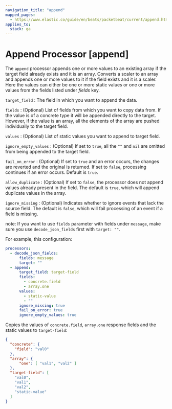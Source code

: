 ```yaml
---
navigation_title: "append"
mapped_pages:
  - https://www.elastic.co/guide/en/beats/packetbeat/current/append.html
applies_to:
  stack: ga
---
```


# Append Processor [append]


The `append` processor appends one or more values to an existing array if the target field already exists and it is an array. Converts a scaler to an array and appends one or more values to it if the field exists and it is a scaler. Here the values can either be one or more static values or one or more values from the fields listed under *fields* key.

`target_field`
:   The field in which you want to append the data.

`fields`
:   (Optional) List of fields from which you want to copy data from. If the value is of a concrete type it will be appended directly to the target. However, if the value is an array, all the elements of the array are pushed individually to the target field.

`values`
:   (Optional) List of static values you want to append to target field.

`ignore_empty_values`
:   (Optional) If set to `true`, all the `""` and `nil` are omitted from being appended to the target field.

`fail_on_error`
:   (Optional) If set to `true` and an error occurs, the changes are reverted and the original is returned. If set to `false`, processing continues if an error occurs. Default is `true`.

`allow_duplicate`
:   (Optional) If set to `false`, the processor does not append values already present in the field. The default is `true`, which will append duplicate values in the array.

`ignore_missing`
:   (Optional) Indicates whether to ignore events that lack the source field. The default is `false`, which will fail processing of an event if a field is missing.

note: If you want to use `fields` parameter with fields under `message`, make sure you use `decode_json_fields` first with `target: ""`.

For example, this configuration:

```yaml
processors:
  - decode_json_fields:
      fields: message
      target: ""
  - append:
      target_field: target-field
      fields:
        - concrete.field
        - array.one
      values:
        - static-value
        - ""
      ignore_missing: true
      fail_on_error: true
      ignore_empty_values: true
```

Copies the values of `concrete.field`, `array.one` response fields and the static values to `target-field`:

```json
{
  "concrete": {
    "field": "val0"
  },
  "array": {
      "one": [ "val1", "val2" ]
  },
  "target-field": [
    "val0",
    "val1",
    "val2",
    "static-value"
  ]
}
```

